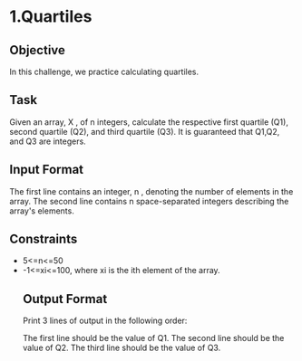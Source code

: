 # 1.Quartiles

<h2>Objective</h2>
In this challenge, we practice calculating quartiles.

<h2>Task</h2>
Given an array, X , of n integers, calculate the respective first quartile (Q1), second quartile (Q2), and third quartile (Q3). It is guaranteed that Q1,Q2, and Q3 are integers.

<h2>Input Format</h2>

The first line contains an integer, n , denoting the number of elements in the array.
The second line contains n space-separated integers describing the array's elements.

<h2>Constraints</h2>
<ul>
		<li>5<=n<=50</li>
		<li> -1<=xi<=100, where xi is the ith element of the array.</li>

<h2>Output Format</h2>

Print 3 lines of output in the following order:

The first line should be the value of Q1.
The second line should be the value of Q2.
The third line should be the value of Q3.
